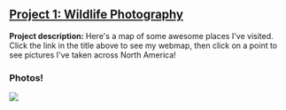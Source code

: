 ## [Project 1: Wildlife Photography](https://scarpe97.github.io/Webmap/qgis2web_photomap/index.html)

**Project description:** Here's a map of some awesome places I've visited. Click the link in the title above to see my webmap, then click on a point to see pictures I've taken across North America!

### Photos!
<img src="images/PhotoMap.png.jpg?raw=true"/>
